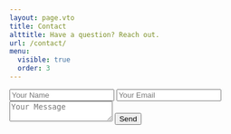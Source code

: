 ```yaml
---
layout: page.vto
title: Contact
alttitle: Have a question? Reach out.
url: /contact/
menu:
  visible: true
  order: 3
---
```


<form action="https://api.staticforms.xyz/submit" method="post" class="space-y-4 text-xl">
    <input type="text" name="name" placeholder="Your Name" class="border rounded p-2 w-full">
    <input type="text" name="email" placeholder="Your Email" class="border rounded p-2 w-full" />
    <textarea name="message" class="border rounded p-2 w-full h-40" placeholder="Your Message"></textarea>
    <input type="text" name="honeypot" style="display:none">
    <input type="hidden" name="accessKey" value="ef1f8ef0-0cd8-4fe1-95b8-30a4d8497b61">
    <input type="hidden" name="subject" value="Contact us form on Working Titles" />
    <input type="hidden" name="replyTo" value="frank@workingtitles.xyz">
    <input type="hidden" name="redirectTo" value="/message-sent">
    <input type="submit" value="Send" class="bg-blue-500 text-white rounded p-2 w-full cursor-pointer hover:bg-blue-600" />
</form>